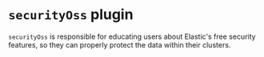# `securityOss` plugin

`securityOss` is responsible for educating users about Elastic's free security features,
so they can properly protect the data within their clusters.
